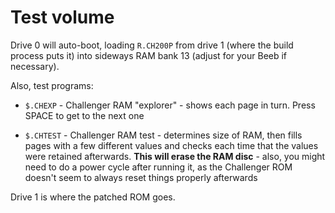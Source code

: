 # Test volume

Drive 0 will auto-boot, loading `R.CH200P` from drive 1 (where the
build process puts it) into sideways RAM bank 13 (adjust for your Beeb
if necessary).

Also, test programs:

* `$.CHEXP` - Challenger RAM "explorer" - shows each page in turn.
  Press SPACE to get to the next one
  
* `$.CHTEST` - Challenger RAM test - determines size of RAM, then
  fills pages with a few different values and checks each time that
  the values were retained afterwards. **This will erase the RAM
  disc** - also, you might need to do a power cycle after running it,
  as the Challenger ROM doesn't seem to always reset things properly
  afterwards

Drive 1 is where the patched ROM goes.

